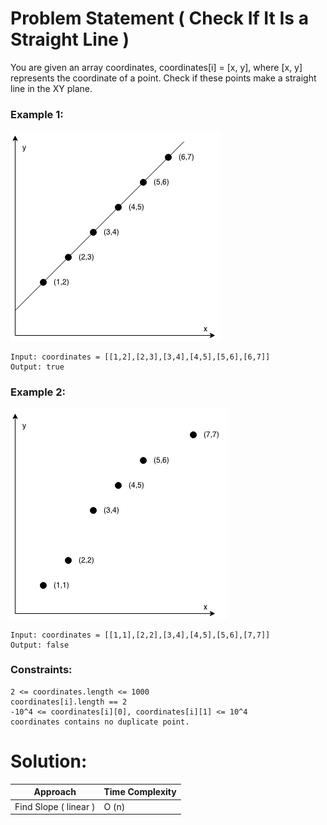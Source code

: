 # Problem Statement (  Check If It Is a Straight Line )

You are given an array coordinates, coordinates[i] = [x, y], where [x, y] represents the coordinate of a point. Check if these points make a straight line in the XY plane.

 

 

### Example 1:
![straight_line_1](https://github.com/asingleneuron/leetcode-solutions/blob/master/may_leetcode_challenge/Day_8/img/straight_line_1.png)

```
Input: coordinates = [[1,2],[2,3],[3,4],[4,5],[5,6],[6,7]]
Output: true
```

### Example 2:
![straight_line_2](https://github.com/asingleneuron/leetcode-solutions/blob/master/may_leetcode_challenge/Day_8/img/straight_line_2.png)

```
Input: coordinates = [[1,1],[2,2],[3,4],[4,5],[5,6],[7,7]]
Output: false
```


### Constraints:

    2 <= coordinates.length <= 1000
    coordinates[i].length == 2
    -10^4 <= coordinates[i][0], coordinates[i][1] <= 10^4
    coordinates contains no duplicate point.


# Solution:

| Approach | Time Complexity |
|----------|:----------------|
| Find Slope ( linear ) | O (n) |


